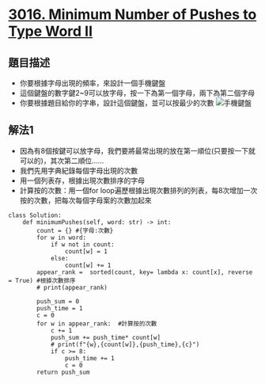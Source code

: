 # [3016. Minimum Number of Pushes to Type Word II](https://leetcode.com/problems/minimum-number-of-pushes-to-type-word-ii/description/)

## 題目描述
* 你要根據字母出現的頻率，來設計一個手機鍵盤
* 這個鍵盤的數字鍵2~9可以放字母，按一下為第一個字母，兩下為第二個字母
* 你要根據題目給你的字串，設計這個鍵盤，並可以按最少的次數
  ![手機鍵盤](https://assets.leetcode.com/uploads/2023/12/26/keypaddesc.png)

## 解法1
* 因為有8個按鍵可以放字母，我們要將最常出現的放在第一順位(只要按一下就可以的)，其次第二順位......
* 我們先用字典紀錄每個字母出現的次數
* 用一個列表存，根據出現次數排序的字母
* 計算按的次數：用一個for loop遍歷根據出現次數排列的列表，每8次增加一次按的次數，把每次每個字母案的次數加起來
```python3
class Solution:
    def minimumPushes(self, word: str) -> int:
        count = {} #{字母:次數}
        for w in word:
            if w not in count:
                count[w] = 1
            else:
                count[w] += 1
        appear_rank =  sorted(count, key= lambda x: count[x], reverse = True) #根據次數排序
        # print(appear_rank)

        push_sum = 0
        push_time = 1
        c = 0
        for w in appear_rank:  #計算按的次數
            c += 1
            push_sum += push_time* count[w]
            # print(f"{w},{count[w]},{push_time},{c}")
            if c >= 8:
                push_time += 1
                c = 0
        return push_sum
    
   
```
